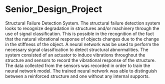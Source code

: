 # Senior_Design_Project
Structural Failure Detection System.
The structural failure detection system looks to recognize degradation in structures and/or machinery through the use of signal classification. This is possible in the recognition of the fact that the natural vibrational response of objects changes due to the change in the stiffness of the object. A neural network was be used to perform the necessary signal classification to detect structural abnormalities. The system consisted of an actuator to induce vibrations throughout the structure and sensors to record the vibrational response of the structure. The data collected from the sensors was recorded in order to train the neural network model. The trained neural network was able to distinguish between a reinforced structure and one without any internal supports. 
